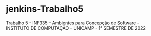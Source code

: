 # jenkins-Trabalho5
Trabalho 5 - INF335 – Ambientes para Concepção de Software - INSTITUTO DE COMPUTAÇÃO – UNICAMP - 1° SEMESTRE DE 2022
